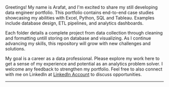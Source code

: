 Greetings! My name is Arafat, and I'm excited to share my still developing data engineer portfolio. This portfolio contains end-to-end case studies showcasing my abilities with Excel, Python, SQL and Tableau.  Examples include database design, ETL pipelines, and analytics dashboards.

Each folder details a complete project from data collection through cleaning and formatting untill storing on database and visualizing. As I continue advancing my skills, this repository will grow with new challenges and solutions.

My goal is a career as a data professional. Please explore my work here to get a sense of my experience and potential as an analytics problem solver. I welcome any feedback to strengthen my portfolio. Feel free to also connect with me on LinkedIn at [LinkedIn Account](www.linkedin.com/in/arafat-ahmed-alabsi) to discuss opportunities.

-----------------------------------------------

